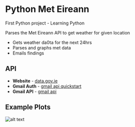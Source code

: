 # Python Met Eireann 
First Python project - Learning Python 

Parses the Met Eireann API to get weather for given location
* Gets weather da0ta for the next 24hrs
* Parses and graphs met data
* Emails findings

## API
* **Website** - [data.gov.ie](https://data.gov.ie/dataset/met-eireann-weather-forecast-api)
* **Gmail Auth** - [gmail api quickstart](https://developers.google.com/gmail/api/quickstart/python?authuser=2)
* **Gmail API** - [gmail api](https://developers.google.com/gmail/api/v1/reference/users/messages/send)

## Example Plots
![alt text](https://github.com/https://github.com/garyfm/raw/master/python_met_eireann/example_plot.png "Cork Weather")
